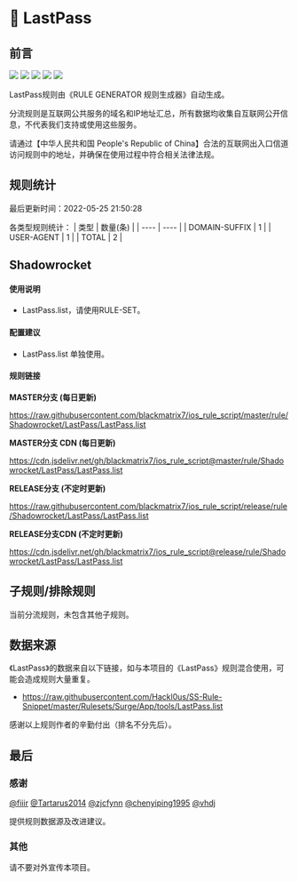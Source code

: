 # 🧸 LastPass

## 前言

![](https://shields.io/badge/-移除重复规则-ff69b4) ![](https://shields.io/badge/-DOMAIN与DOMAIN--SUFFIX合并-green) ![](https://shields.io/badge/-DOMAIN--SUFFIX间合并-critical) ![](https://shields.io/badge/-DOMAIN--SUFFIX与DOMAIN--KEYWORD合并-blue) ![](https://shields.io/badge/-IP--CIDR(6)合并-blueviolet) 

LastPass规则由《RULE GENERATOR 规则生成器》自动生成。

分流规则是互联网公共服务的域名和IP地址汇总，所有数据均收集自互联网公开信息，不代表我们支持或使用这些服务。

请通过【中华人民共和国 People's Republic of China】合法的互联网出入口信道访问规则中的地址，并确保在使用过程中符合相关法律法规。

## 规则统计

最后更新时间：2022-05-25 21:50:28

各类型规则统计：
| 类型 | 数量(条)  | 
| ---- | ----  |
| DOMAIN-SUFFIX | 1  | 
| USER-AGENT | 1  | 
| TOTAL | 2  | 


## Shadowrocket 

#### 使用说明
- LastPass.list，请使用RULE-SET。

#### 配置建议
- LastPass.list 单独使用。

#### 规则链接
**MASTER分支 (每日更新)**

https://raw.githubusercontent.com/blackmatrix7/ios_rule_script/master/rule/Shadowrocket/LastPass/LastPass.list

**MASTER分支 CDN (每日更新)**

https://cdn.jsdelivr.net/gh/blackmatrix7/ios_rule_script@master/rule/Shadowrocket/LastPass/LastPass.list

**RELEASE分支 (不定时更新)**

https://raw.githubusercontent.com/blackmatrix7/ios_rule_script/release/rule/Shadowrocket/LastPass/LastPass.list

**RELEASE分支CDN (不定时更新)**

https://cdn.jsdelivr.net/gh/blackmatrix7/ios_rule_script@release/rule/Shadowrocket/LastPass/LastPass.list

## 子规则/排除规则


当前分流规则，未包含其他子规则。

## 数据来源

《LastPass》的数据来自以下链接，如与本项目的《LastPass》规则混合使用，可能会造成规则大量重复。

- https://raw.githubusercontent.com/Hackl0us/SS-Rule-Snippet/master/Rulesets/Surge/App/tools/LastPass.list


感谢以上规则作者的辛勤付出（排名不分先后）。

## 最后

### 感谢

[@fiiir](https://github.com/fiiir) [@Tartarus2014](https://github.com/Tartarus2014) [@zjcfynn](https://github.com/zjcfynn) [@chenyiping1995](https://github.com/chenyiping1995) [@vhdj](https://github.com/vhdj)

提供规则数据源及改进建议。

### 其他

请不要对外宣传本项目。